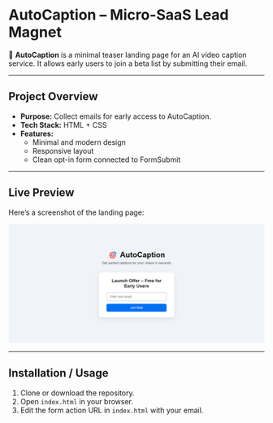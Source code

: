 # AutoCaption – Micro-SaaS Lead Magnet

🎯 **AutoCaption** is a minimal teaser landing page for an AI video caption service. It allows early users to join a beta list by submitting their email.  

---

## Project Overview

- **Purpose:** Collect emails for early access to AutoCaption.  
- **Tech Stack:** HTML + CSS  
- **Features:**  
  - Minimal and modern design  
  - Responsive layout  
  - Clean opt-in form connected to FormSubmit  

---

## Live Preview

Here’s a screenshot of the landing page:

![AutoCaption Preview](screenshot.png)

---

## Installation / Usage

1. Clone or download the repository.  
2. Open `index.html` in your browser.  
3. Edit the form action URL in `index.html` with your email.
